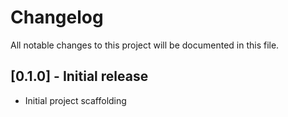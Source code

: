 # Changelog

All notable changes to this project will be documented in this file.

## [0.1.0] - Initial release
- Initial project scaffolding
